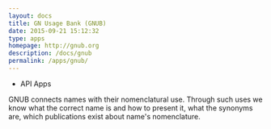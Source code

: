 ```yaml
---
layout: docs
title: GN Usage Bank (GNUB)
date: 2015-09-21 15:12:32
type: apps
homepage: http://gnub.org
description: /docs/gnub
permalink: /apps/gnub/
---
```

<div class="note application">
  <ul>
    <li>API Apps</li>
  </ul>
  <p>GNUB connects names with their nomenclatural use. Through such uses we
  know what the correct name is and how to present it, what the synonyms are,
  which publications exist about name's nomenclature.</p>
</div>
